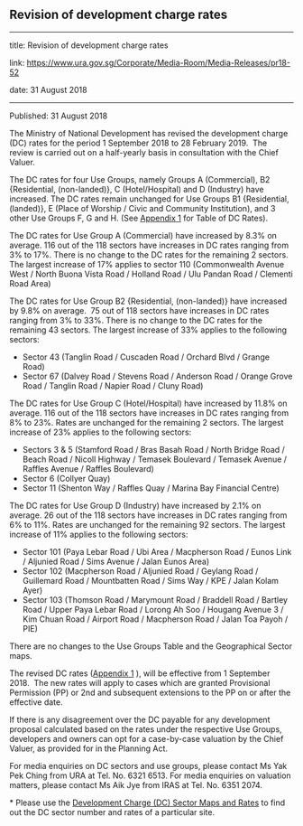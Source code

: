 ## Revision of development charge rates

---

title: Revision of development charge rates

link: https://www.ura.gov.sg/Corporate/Media-Room/Media-Releases/pr18-52

date: 31 August 2018

---

Published: 31 August 2018

The Ministry of National Development has revised the development charge (DC) rates for the period 1 September 2018 to 28 February 2019.  The review is carried out on a half-yearly basis in consultation with the Chief Valuer.

The DC rates for four Use Groups, namely Groups A (Commercial), B2 {Residential, (non-landed)}, C (Hotel/Hospital) and D (Industry) have increased. The DC rates remain unchanged for Use Groups B1 {Residential, (landed)}, E (Place of Worship / Civic and Community Institution), and 3 other Use Groups F, G and H. (See [Appendix 1](https://www.ura.gov.sg/-/media/Corporate/Media-Room/2018/Aug/pr18-52a.pdf) for Table of DC Rates).

The DC rates for Use Group A (Commercial) have increased by 8.3% on average. 116 out of the 118 sectors have increases in DC rates ranging from 3% to 17%. There is no change to the DC rates for the remaining 2 sectors. The largest increase of 17% applies to sector 110 (Commonwealth Avenue West / North Buona Vista Road / Holland Road / Ulu Pandan Road / Clementi Road Area)

The DC rates for Use Group B2 {Residential, (non-landed)} have increased by 9.8% on average.  75 out of 118 sectors have increases in DC rates ranging from 3% to 33%. There is no change to the DC rates for the remaining 43 sectors. The largest increase of 33% applies to the following sectors:

- Sector 43 (Tanglin Road / Cuscaden Road / Orchard Blvd / Grange Road)
- Sector 67 (Dalvey Road / Stevens Road / Anderson Road / Orange Grove Road / Tanglin Road / Napier Road / Cluny Road)

The DC rates for Use Group C (Hotel/Hospital) have increased by 11.8% on average. 116 out of the 118 sectors have increases in DC rates ranging from 8% to 23%. Rates are unchanged for the remaining 2 sectors. The largest increase of 23% applies to the following sectors:

- Sectors 3 & 5 (Stamford Road / Bras Basah Road / North Bridge Road / Beach Road / Nicoll Highway / Temasek Boulevard / Temasek Avenue / Raffles Avenue / Raffles Boulevard)
- Sector 6 (Collyer Quay)
- Sector 11 (Shenton Way / Raffles Quay / Marina Bay Financial Centre)

The DC rates for Use Group D (Industry) have increased by 2.1% on average. 26 out of the 118 sectors have increases in DC rates ranging from 6% to 11%. Rates are unchanged for the remaining 92 sectors. The largest increase of 11% applies to the following sectors:

- Sector 101 (Paya Lebar Road / Ubi Area / Macpherson Road / Eunos Link / Aljunied Road / Sims Avenue / Jalan Eunos Area)
- Sector 102 (Macpherson Road / Aljunied Road / Geylang Road / Guillemard Road / Mountbatten Road / Sims Way / KPE / Jalan Kolam Ayer)
- Sector 103 (Thomson Road / Marymount Road / Braddell Road / Bartley Road / Upper Paya Lebar Road / Lorong Ah Soo / Hougang Avenue 3 / Kim Chuan Road / Airport Road / Macpherson Road / Jalan Toa Payoh / PIE)

There are no changes to the Use Groups Table and the Geographical Sector maps.

The revised DC rates ([Appendix 1](https://www.ura.gov.sg/-/media/Corporate/Media-Room/2018/Aug/pr18-52a.pdf) ), will be effective from 1 September 2018.  The new rates will apply to cases which are granted Provisional Permission (PP) or 2nd and subsequent extensions to the PP on or after the effective date.

If there is any disagreement over the DC payable for any development proposal calculated based on the rates under the respective Use Groups, developers and owners can opt for a case-by-case valuation by the Chief Valuer, as provided for in the Planning Act.

For media enquiries on DC sectors and use groups, please contact Ms Yak Pek Ching from URA at Tel. No. 6321 6513. For media enquiries on valuation matters, please contact Ms Aik Jye from IRAS at Tel. No. 6351 2074.

\* Please use the [Development Charge (DC) Sector Maps and Rates](http://www.ura.gov.sg/Corporate/Guidelines/Development-Control/Planning-Permission/Folder/DC-Charge-Rates) to find out the DC sector number and rates of a particular site.
